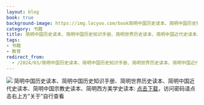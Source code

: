```yaml
---
layout: blog
book: true
background-image: https://img.locyoo.com/book简明中国历史读本、简明中国历史知识手册、简明世界历史读本、简明中国近代史读本、简明中国宗教史读本、简明西方美学史读本.jpg
category: 书籍
title: 简明中国历史读本、简明中国历史知识手册、简明世界历史读本、简明中国近代史读本、简明中国宗教史读本、简明西方美学史读本
tags:
- 书籍
- 教育
redirect_from:
  - /2024/03/简明中国历史读本、简明中国历史知识手册、简明世界历史读本、简明中国近代史读本、简明中国宗教史读本、简明西方美学史读本/
---
```

![](https://img.locyoo.com/book简明中国历史读本、简明中国历史知识手册、简明世界历史读本、简明中国近代史读本、简明中国宗教史读本、简明西方美学史读本.jpg)
简明中国历史读本、简明中国历史知识手册、简明世界历史读本、简明中国近代史读本、简明中国宗教史读本、简明西方美学史读本: <a name = "ref1" href="https://url18.ctfile.com/f/50983618-1418306516-e70517?p=3619">点击下载</a>，访问密码请点击右上方“关于”自行查看